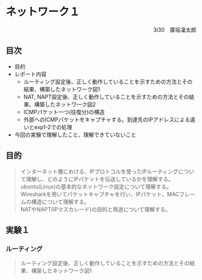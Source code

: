 # ネットワーク１
<div style="text-align: right;">
3i30　廣垣凜太郎
</div>

## 目次
- 目的
- レポート内容
  - ルーティング設定後、正しく動作していることを示すための方法とその結果、構築したネットワーク図1
  - NAT, NAPT設定後、正しく動作していることを示すための方法とその結果、構築したネットワーク図2
  - ICMPパケット一つ(往復分)の構造
  - 外部へのICMPパケットをキャプチャする。到達先のIPアドレスによる違いとexp1-2での処理
- 今回の実験で理解したこと、理解できていないこと



## 目的
>インターネット層における、IPプロトコルを使ったIPルーティングについて理解し、どのようにIPパケットを伝送しているかを理解する。  
ubuntu(Linux)の基本的なネットワーク設定について理解する。  
Wiresharkを用いてパケットキャプチャを行い、IPパケット、MACフレームの構造について理解する。  
NATやNAPT(IPマスカレード)の目的と用途について理解する。

## 実験１

### ルーティング
> ルーティング設定後、正しく動作していることを示すための方法とその結果、構築したネットワーク図1

